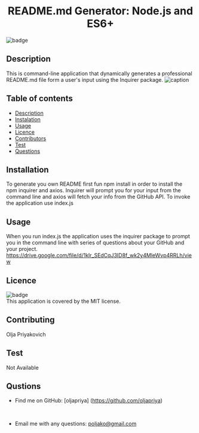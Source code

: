 
  <h1 align="center">README.md Generator: Node.js and ES6+</h1>

  ![badge](https://img.shields.io/badge/license-MIT-green)
  


  ## Description 
  This is command-line application that dynamically generates a professional README.md file form a user's input using the Inquirer package.
  ![caption](https://drive.google.com/file/d/1klr_SEdCqJ3ID8f_wk2y4MleWvp4RRLh/view)


  ## Table of contents
  - [Description](#description)
  - [Instalation](#installation)
  - [Usage](#usage)
  - [Licence](#license)
  - [Contributors](#contributing)
  - [Test](#test)
  - [Questions](#questions)
  

  ## Installation
  To generate you own README first fun npm install in order to install the npm inquirer and axios. Inquirer will prompt you for your input from the command line and axios will fetch your info from the GitHub API. To invoke the application use index.js

  ## Usage 
  When you run index.js the application uses the inquirer package to prompt you in the command line with series of questions about your GitHub and your project. https://drive.google.com/file/d/1klr_SEdCqJ3ID8f_wk2y4MleWvp4RRLh/view 

  ## Licence
  ![badge](https://img.shields.io/badge/license-MIT-green)<br/>
  This application is covered by the MIT license.

  ## Contributing
  Olja Priyakovich

  ## Test
  Not Available

  ## Qustions
  - Find me on GitHub: [oljapriya] (https://github.com/oljapriya)<br/>
  <br/>

  - Email me with any questions: poljako@gmail.com
  
